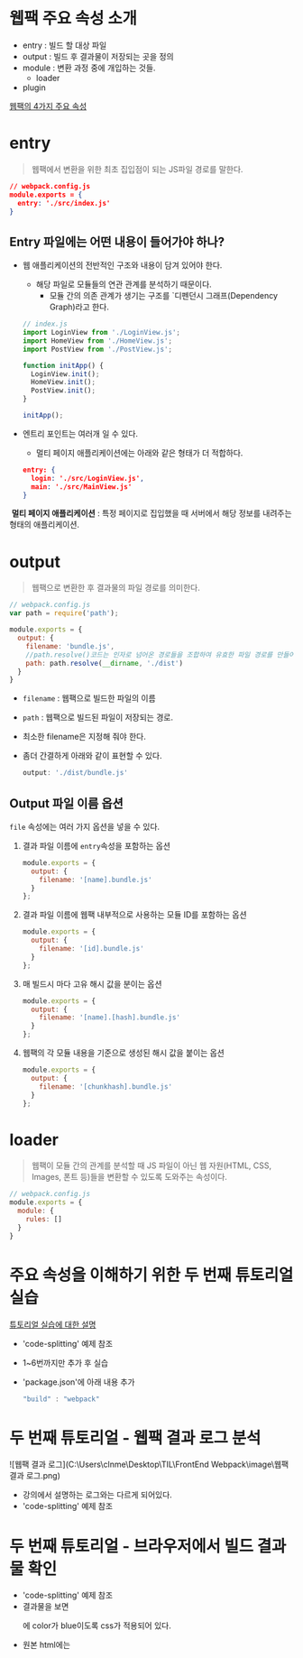 # 웹팩 주요 속성 소개

- entry : 빌드 할 대상 파일
- output : 빌드 후 결과물이 저장되는 곳을 정의
- module : 변환 과정 중에 개입하는 것들.
  - loader
- plugin

[웹팩의 4가지 주요 속성](https://joshua1988.github.io/webpack-guide/concepts/overview.html)

# entry

> 웹팩에서 변환을 위한 최초 집입점이 되는 JS파일 경로를 말한다.

```json
// webpack.config.js
module.exports = {
  entry: './src/index.js'
}

```

## Entry 파일에는 어떤 내용이 들어가야 하나?

- 웹 애플리케이션의 전반적인 구조와 내용이 담겨 있어야 한다.

  - 해당 파일로 모듈들의 연관 관계를 분석하기 때문이다.
    - 모듈 간의 의존 관계가 생기는 구조를 `디펜던시 그래프(Dependency Graph)라고 한다.

  ```js
  // index.js
  import LoginView from './LoginView.js';
  import HomeView from './HomeView.js';
  import PostView from './PostView.js';
  
  function initApp() {
    LoginView.init();
    HomeView.init();
    PostView.init();
  }
  
  initApp();
  ```

- 엔트리 포인트는 여러개 일 수 있다.

  - 멀티 페이지 애플리케이션에는 아래와 같은 형태가 더 적합하다.

  ```json
  entry: {
    login: './src/LoginView.js',
    main: './src/MainView.js'
  }
  ```

​	**멀티 페이지 애플리케이션** : 특정 페이지로 집입했을 때 서버에서 해당 정보를 내려주는 형태의 애플리케이션.

# output

> 웹팩으로 변환한 후 결과물의 파일 경로를 의미한다.

```js
// webpack.config.js
var path = require('path');

module.exports = {
  output: {
    filename: 'bundle.js',
    //path.resolve()코드는 인자로 넘어온 경로들을 조합하여 유효한 파일 경로를 만들어주는 Node.js API
    path: path.resolve(__dirname, './dist')
  }
}
```

- `filename` : 웹팩으로 빌드한 파일의 이름

- `path` : 웹팩으로 빌드된 파일이 저장되는 경로.

- 최소한 filename은 지정해 줘야 한다.

- 좀더 간결하게 아래와 같이 표현할 수 있다.

  ```js
  output: './dist/bundle.js'
  ```

## Output 파일 이름 옵션

`file` 속성에는 여러 가지 옵션을 넣을 수 있다.

1. 결과 파일 이름에 `entry`속성을 포함하는 옵션

   ```js
   module.exports = {
     output: {
       filename: '[name].bundle.js'
     }
   };
   ```

2. 결과 파일 이름에 웹팩 내부적으로 사용하는 모듈 ID를 포함하는 옵션

   ```js
   module.exports = {
     output: {
       filename: '[id].bundle.js'
     }
   };
   ```

3. 매 빌드시 마다 고유 해시 값을 분이는 옵션

   ```js
   module.exports = {
     output: {
       filename: '[name].[hash].bundle.js'
     }
   };
   ```

4. 웹팩의 각 모듈 내용을 기준으로 생성된 해시 값을 붙이는 옵션

   ```js
   module.exports = {
     output: {
       filename: '[chunkhash].bundle.js'
     }
   };
   ```

# loader

> 웹팩이 모듈 간의 관계를 분석할 때 JS 파일이 아닌 웹 자원(HTML, CSS, Images, 폰트 등)들을 변환할 수 있도록 도와주는 속성이다.

```js
// webpack.config.js
module.exports = {
  module: {
    rules: []
  }
}
```



# 주요 속성을 이해하기 위한 두 번째 튜토리얼 실습

[튜토리얼 실습에 대한 설명](https://joshua1988.github.io/webpack-guide/tutorials/code-splitting.html#code-splitting)

- 'code-splitting' 예제 참조

- 1~6번까지만 추가 후 실습

- 'package.json'에 아래 내용 추가

  ```js
  "build" : "webpack"
  ```

# 두 번째 튜토리얼 - 웹팩 결과 로그 분석

![웹팩 결과 로그](C:\Users\clnme\Desktop\TIL\FrontEnd Webpack\image\웹팩 결과 로그.png)

- 강의에서 설명하는 로그와는 다르게 되어있다.
- 'code-splitting' 예제 참조



# 두 번째 튜토리얼 - 브라우저에서 빌드 결과물 확인

- 'code-splitting' 예제 참조
- 결과물을 보면 <p>에 color가 blue이도록 css가 적용되어 있다.
- 원본 html에는 <style>이 없지만 웹브라우저에 전송된 html에는 있다. 이게 어떻게 이루어진 결과인지는 다음 강의에서 설명한다.

# 두 번째 튜토리얼 - 웹팩 빌드 결과 파일 분석

- js가 아닌 파일에 대해 js에 포함될 수 있도록 변환을 지원해주는 것을 loader속성이다.

  - 이렇게 JS파일 안에 CSS의 내용이 들어간다. (./dist/bundle.js의 /* 8 */번째에 있다.)

  ```js
  ___CSS_LOADER_EXPORT___.push([module.id, "p {\r\n    color : blue;\r\n  }", ""]);
  ```

  

# 두 번째 튜토리얼 - 웹팩 설정 파일 분석







# 두 번째 튜토리얼 - 로더가 없는 경우의 에러 확인과 CSS 로더 적용









# 두 번째 튜토리얼 - 웹팩 로더 적용 순서와 style-loader





# 두 번째 튜토리얼 - 플러그인 적용 및 분석







# 두 번째 튜토리얼 - 플러그인 적용 결과 확인







# plugin







# 주요 속성 4가지 리뷰 및 정리







# 강좌 이후에 웹팩 설정 파일 및 변경할 때 참고할 자료





